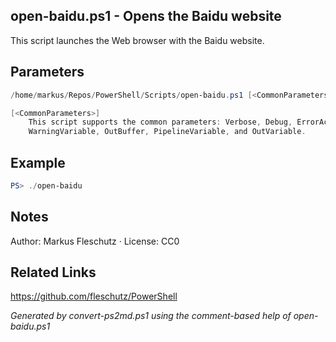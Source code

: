 ## open-baidu.ps1 - Opens the Baidu website

This script launches the Web browser with the Baidu website.

## Parameters
```powershell
/home/markus/Repos/PowerShell/Scripts/open-baidu.ps1 [<CommonParameters>]

[<CommonParameters>]
    This script supports the common parameters: Verbose, Debug, ErrorAction, ErrorVariable, WarningAction, 
    WarningVariable, OutBuffer, PipelineVariable, and OutVariable.
```

## Example
```powershell
PS> ./open-baidu

```

## Notes
Author: Markus Fleschutz · License: CC0

## Related Links
https://github.com/fleschutz/PowerShell

*Generated by convert-ps2md.ps1 using the comment-based help of open-baidu.ps1*
